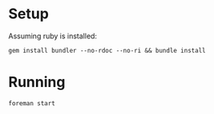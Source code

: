 # Setup
Assuming ruby is installed:

`gem install bundler --no-rdoc --no-ri && bundle install`

# Running

`foreman start`
